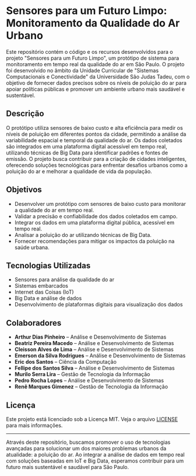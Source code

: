 # Sensores para um Futuro Limpo: Monitoramento da Qualidade do Ar Urbano

Este repositório contém o código e os recursos desenvolvidos para o projeto "Sensores para um Futuro Limpo", um protótipo de sistema para monitoramento em tempo real da qualidade do ar em São Paulo. O projeto foi desenvolvido no âmbito da Unidade Curricular de "Sistemas Computacionais e Conectividade" da Universidade São Judas Tadeu, com o objetivo de fornecer dados precisos sobre os níveis de poluição do ar para apoiar políticas públicas e promover um ambiente urbano mais saudável e sustentável.

## Descrição

O protótipo utiliza sensores de baixo custo e alta eficiência para medir os níveis de poluição em diferentes pontos da cidade, permitindo a análise da variabilidade espacial e temporal da qualidade do ar. Os dados coletados são integrados em uma plataforma digital acessível em tempo real, utilizando técnicas de Big Data para identificar padrões e fontes de emissão. O projeto busca contribuir para a criação de cidades inteligentes, oferecendo soluções tecnológicas para enfrentar desafios urbanos como a poluição do ar e melhorar a qualidade de vida da população.

## Objetivos

- Desenvolver um protótipo com sensores de baixo custo para monitorar a qualidade do ar em tempo real.
- Validar a precisão e confiabilidade dos dados coletados em campo.
- Integrar os dados em uma plataforma digital pública, acessível em tempo real.
- Analisar a poluição do ar utilizando técnicas de Big Data.
- Fornecer recomendações para mitigar os impactos da poluição na saúde urbana.

## Tecnologias Utilizadas

- Sensores para análise da qualidade do ar
- Sistemas embarcados
- Internet das Coisas (IoT)
- Big Data e análise de dados
- Desenvolvimento de plataformas digitais para visualização dos dados

## Colaboradores

- **Arthur Dias Pinheiro** – Análise e Desenvolvimento de Sistemas
- **Beatriz Pereira Macedo** – Análise e Desenvolvimento de Sistemas
- **Cleisson Alves de Lima** – Análise e Desenvolvimento de Sistemas
- **Emerson da Silva Rodrigues** – Análise e Desenvolvimento de Sistemas
- **Eric dos Santos** – Ciência da Computação
- **Fellipe dos Santos Silva** – Análise e Desenvolvimento de Sistemas
- **Murilo Serra Lira** – Gestão de Tecnologia da Informação
- **Pedro Rocha Lopes** – Análise e Desenvolvimento de Sistemas
- **Renê Marques Gimenez** – Gestão de Tecnologia da Informação

## Licença

Este projeto está licenciado sob a Licença MIT. Veja o arquivo [LICENSE](LICENSE) para mais informações.

---

Através deste repositório, buscamos promover o uso de tecnologias avançadas para solucionar um dos maiores problemas urbanos da atualidade: a poluição do ar. Ao integrar a análise de dados em tempo real com soluções baseadas em IoT e Big Data, esperamos contribuir para um futuro mais sustentável e saudável para São Paulo.
